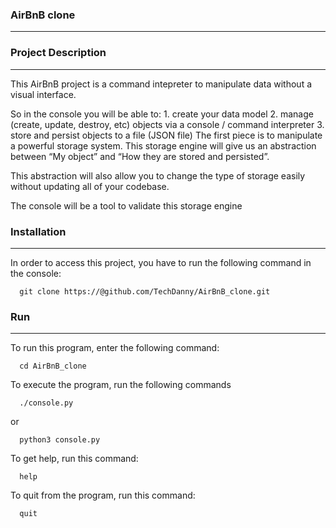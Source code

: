 ### AirBnB clone
----------------------------------------------------------------------------------------------------
### Project Description
----------------------------------------------------------------------------------------------------
This AirBnB project is a command intepreter to manipulate data without a visual interface.

So in the console you will be able to:
	1. create your data model
	2. manage (create, update, destroy, etc) objects via a console / command interpreter
	3. store and persist objects to a file (JSON file)
The first piece is to manipulate a powerful storage system. This storage engine will give us an abstraction between “My object” and “How they are stored and persisted”.

This abstraction will also allow you to change the type of storage easily without updating all of your codebase.

The console will be a tool to validate this storage engine

### Installation
---------------------------------------------------------------------------------------------------
In order to access this project, you have to run the following command in the console:

```shell
  git clone https://@github.com/TechDanny/AirBnB_clone.git
```

### Run
----------------------------------------------------------------------------------------------------
To run this program, enter the following command:

```shell
  cd AirBnB_clone
```

To execute the program, run the following commands

```shell
  ./console.py
```
or

```shell
  python3 console.py
```

To get help, run this command:

```shell
  help
```

To quit from the program, run this command:

```shell
  quit
```
